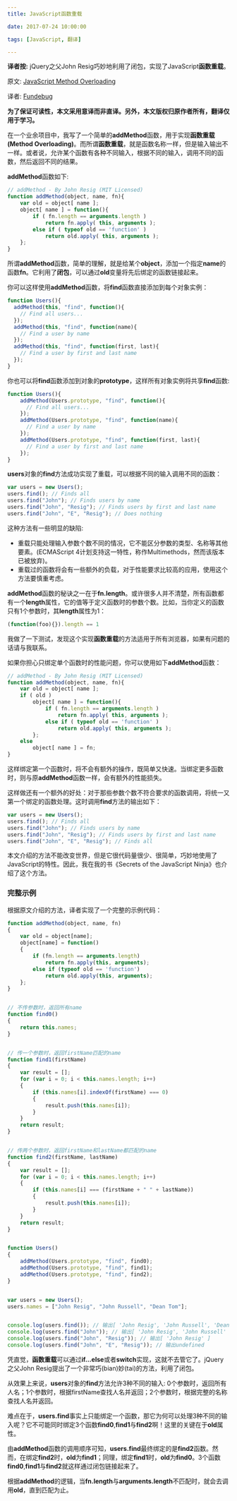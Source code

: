 ```yaml
---
title: JavaScript函数重载

date: 2017-07-24 10:00:00

tags: [JavaScript, 翻译]

---
```


**译者按:** jQuery之父John Resig巧妙地利用了闭包，实现了JavaScript**函数重载**。

<!-- more -->

原文: [JavaScript Method Overloading](https://johnresig.com/blog/javascript-method-overloading/)

译者: [Fundebug](https://fundebug.com/)

**为了保证可读性，本文采用意译而非直译。另外，本文版权归原作者所有，翻译仅用于学习。**

在一个业余项目中，我写了一个简单的**addMethod**函数，用于实现**函数重载(Method Overloading)**。而所谓**函数重载**，就是函数名称一样，但是输入输出不一样。或者说，允许某个函数有各种不同输入，根据不同的输入，调用不同的函数，然后返回不同的结果。

**addMethod**函数如下:

```js
// addMethod - By John Resig (MIT Licensed)
function addMethod(object, name, fn){
    var old = object[ name ];
    object[ name ] = function(){
        if ( fn.length == arguments.length )
            return fn.apply( this, arguments );
        else if ( typeof old == 'function' )
            return old.apply( this, arguments );
    };
}
```

所谓**addMethod**函数，简单的理解，就是给某个**object**，添加一个指定**name**的函数**fn**。它利用了**闭包**，可以通过**old**变量将先后绑定的函数链接起来。

你可以这样使用**addMethod**函数，将**find**函数直接添加到每个对象实例：

```js
function Users(){
  addMethod(this, "find", function(){
    // Find all users...
  });
  addMethod(this, "find", function(name){
    // Find a user by name
  });
  addMethod(this, "find", function(first, last){
    // Find a user by first and last name
  });
}
```

你也可以将**find**函数添加到对象的**prototype**，这样所有对象实例将共享**find**函数:

```js
function Users(){
    addMethod(Users.prototype, "find", function(){
      // Find all users...
    });
    addMethod(Users.prototype, "find", function(name){
      // Find a user by name
    });
    addMethod(Users.prototype, "find", function(first, last){
      // Find a user by first and last name
    });
}
```

**users**对象的**find**方法成功实现了重载，可以根据不同的输入调用不同的函数：

```js
var users = new Users();
users.find(); // Finds all
users.find("John"); // Finds users by name
users.find("John", "Resig"); // Finds users by first and last name
users.find("John", "E", "Resig"); // Does nothing
```

这种方法有一些明显的缺陷:

- 重载只能处理输入参数个数不同的情况，它不能区分参数的类型、名称等其他要素。(ECMAScript 4计划支持这一特性，称作Multimethods，然而该版本已被放弃)。
- 重载过的函数将会有一些额外的负载，对于性能要求比较高的应用，使用这个方法要慎重考虑。

**addMethod**函数的秘诀之一在于**fn.length**。或许很多人并不清楚，所有函数都有一个**length**属性，它的值等于定义函数时的参数个数。比如，当你定义的函数只有1个参数时，其**length**属性为1：

```js
(function(foo){}).length == 1
```

我做了一下测试，发现这个实现**函数重载**的方法适用于所有浏览器，如果有问题的话请与我联系。

如果你担心只绑定单个函数时的性能问题，你可以使用如下**addMethod**函数：

```js
// addMethod - By John Resig (MIT Licensed)
function addMethod(object, name, fn){
    var old = object[ name ];
    if ( old )
        object[ name ] = function(){
            if ( fn.length == arguments.length )
                return fn.apply( this, arguments );
            else if ( typeof old == 'function' )
                return old.apply( this, arguments );
        };
    else
        object[ name ] = fn;
}
```

这样绑定第一个函数时，将不会有额外的操作，既简单又快速。当绑定更多函数时，则与原**addMethod**函数一样，会有额外的性能损失。

这样做还有一个额外的好处：对于那些参数个数不符合要求的函数调用，将统一又第一个绑定的函数处理。这时调用**find**方法的输出如下：

```js
var users = new Users();
users.find(); // Finds all
users.find("John"); // Finds users by name
users.find("John", "Resig"); // Finds users by first and last name
users.find("John", "E", "Resig"); // Finds all
```

本文介绍的方法不能改变世界，但是它很代码量很少、很简单，巧妙地使用了JavaScript的特性。因此，我在我的书《Secrets of the JavaScript Ninja》也介绍了这个方法。

### 完整示例

根据原文介绍的方法，译者实现了一个完整的示例代码：

```javascript
function addMethod(object, name, fn)
{
    var old = object[name];
    object[name] = function()
    {
        if (fn.length == arguments.length)
            return fn.apply(this, arguments);
        else if (typeof old == 'function')
            return old.apply(this, arguments);
    };
}


// 不传参数时，返回所有name
function find0()
{　　
    return this.names;
}


// 传一个参数时，返回firstName匹配的name
function find1(firstName)
{　　
    var result = [];　　
    for (var i = 0; i < this.names.length; i++)
    {　　　　
        if (this.names[i].indexOf(firstName) === 0)
        {　　　　　　
            result.push(this.names[i]);　　　　
        }　　
    }　　
    return result;
}


// 传两个参数时，返回firstName和lastName都匹配的name
function find2(firstName, lastName)
{　
    var result = [];　　
    for (var i = 0; i < this.names.length; i++)
    {　　　　
        if (this.names[i] === (firstName + " " + lastName))
        {　　　　　　
            result.push(this.names[i]);　　　　
        }　　
    }　　
    return result;
}


function Users()
{
    addMethod(Users.prototype, "find", find0);
    addMethod(Users.prototype, "find", find1);
    addMethod(Users.prototype, "find", find2);
}


var users = new Users();
users.names = ["John Resig", "John Russell", "Dean Tom"];


console.log(users.find()); // 输出[ 'John Resig', 'John Russell', 'Dean Tom' ]
console.log(users.find("John")); // 输出[ 'John Resig', 'John Russell' ]
console.log(users.find("John", "Resig")); // 输出[ 'John Resig' ]
console.log(users.find("John", "E", "Resig")); // 输出undefined
```

凭直觉，**函数重载**可以通过**if…else**或者**switch**实现，这就不去管它了。jQuery之父John Resig提出了一个非常巧(bian)妙(tai)的方法，利用了闭包。

从效果上来说，**users**对象的**find**方法允许3种不同的输入: 0个参数时，返回所有人名；1个参数时，根据firstName查找人名并返回；2个参数时，根据完整的名称查找人名并返回。

难点在于，**users.find**事实上只能绑定一个函数，那它为何可以处理3种不同的输入呢？它不可能同时绑定3个函数**find0**,**find1**与**find2**啊！这里的关键在于**old**属性。

由**addMethod**函数的调用顺序可知，**users.find**最终绑定的是**find2**函数。然而，在绑定**find2**时，**old**为**find1**；同理，绑定**find1**时，**old**为**find0**。3个函数**find0**,**find1**与**find2**就这样通过闭包链接起来了。

根据**addMethod**的逻辑，当**fn.length**与**arguments.length**不匹配时，就会去调用**old**，直到匹配为止。
